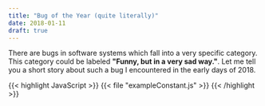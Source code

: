 ```yaml
---
title: "Bug of the Year (quite literally)"
date: 2018-01-11
draft: true
---
```


There are bugs in software systems which fall into a very specific category.
This category could be labeled **"Funny, but in a very sad way."**.
Let me tell you a short story about such a bug I encountered in the early days of 2018.

{{< highlight JavaScript >}}
{{< file "exampleConstant.js" >}}
{{< /highlight >}}
